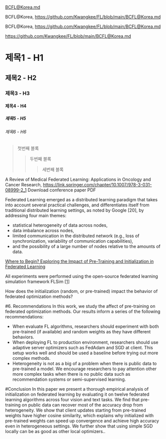  BCFL@Korea.md
 
 BCFL@Korea, https://github.com/Kwangkee/FL/blob/main/BCFL@Korea.md
 
BCFL@Korea, https://github.com/Kwangkee/FL/blob/main/BCFL@Korea.md

 https://github.com/Kwangkee/FL/blob/main/BCFL@Korea.md
 
 # 제목1 - H1
  ## 제목2 - H2
  ### 제목3 - H3
  #### 제목4 - H4
  ##### 제목5 - H5
  ###### 제목6 - H6

  > 첫번째 블록
  >> 두번째 블록
  >>> 세번째 블록


A Review of Medical Federated Learning: Applications in Oncology and Cancer Research, https://link.springer.com/chapter/10.1007/978-3-031-08999-2_1 
Download conference paper PDF

Federated Learning emerged as a distributed learning paradigm that takes into account several practical challenges, and differentiates itself from traditional distributed learning settings, as noted by Google [20], by addressing four main themes: 
- statistical heterogeneity of data across nodes, 
- data imbalance across nodes, 
- limited communication in the distributed network (e.g., loss of synchronization, variability of communication capabilities), 
- and the possibility of a large number of nodes relative to the amounts of data.


[Where to Begin? Exploring the Impact of Pre-Training and Initialization in Federated Learning](https://arxiv.org/abs/2206.15387)

All experiments were performed using the open-source federated learning simulation framework FLSim [[1]](https://github.com/facebookresearch/FLSim)

How does the initialization (random, or pre-trained) impact the behavior of federated optimization methods?

#6. Recommendations
In this work, we study the affect of pre-training on federated optimization methods. Our results inform a series of the following recommendations:
- When evaluate FL algorithms, researchers should experiment with both pre-trained (if available) and random weights as they have different behaviors.
- When deploying FL to production environment, researchers should use adaptive server optimizers such as FedAdam and SGD at client. This setup works well and should be used a baseline before trying out more complex methods.
- Heterogeneity is not as a big of a problem when there is public data to pre-trained a model. We encourage researchers to pay attention other more complex tasks when there is no public data such as recommendation systems or semi-supervised learning.

#Conclusion
In this paper we present a thorough empirical analysis of initialization on federated learning by
evaluating it on twelve federated learning algorithms across four vision and text tasks. We find that
pre-training on public data can recover most of the accuracy drop from heterogeneity. We show that client updates starting from pre-trained weights have higher cosine similarity, which explains why initialized with pre-trained weights can speed up convergence and achieve high accuracy even in heterogeneous settings. We further show that using simple SGD locally can be as good as other local optimizers.. 


